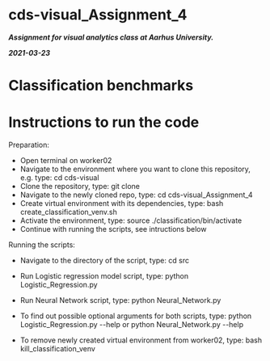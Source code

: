 # cds-visual_Assignment_4


***Assignment for visual analytics class at Aarhus University.***

***2021-03-23***


# Classification benchmarks






# Instructions to run the code


Preparation:

 - Open terminal on worker02
 - Navigate to the environment where you want to clone this repository, e.g. type: cd cds-visual
 - Clone the repository, type: git clone 
 - Navigate to the newly cloned repo, type: cd cds-visual_Assignment_4
 - Create virtual environment with its dependencies, type: bash create_classification_venv.sh
 - Activate the environment, type: source ./classification/bin/activate
 - Continue with running the scripts, see intructions below

Running the scripts:

 - Navigate to the directory of the script, type: cd src
 - Run Logistic regression model script, type:  python Logistic_Regression.py
 - Run Neural Network script, type: python Neural_Network.py
 - To find out possible optional arguments for both scripts, type: python Logistic_Regression.py --help   or   python Neural_Network.py --help

 - To remove newly created virtual environment from worker02, type: bash kill_classification_venv




